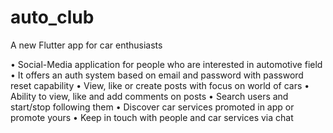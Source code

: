 # auto_club

A new Flutter app for car enthusiasts

•	Social-Media application for people who are interested in automotive field
•	It offers an auth system based on email and password with password reset capability
•	View, like or create posts with focus on world of cars
•	Ability to view, like and add comments on posts
•	Search users and start/stop following them
•	Discover car services promoted in app or promote yours
•	Keep in touch with people and car services via chat
